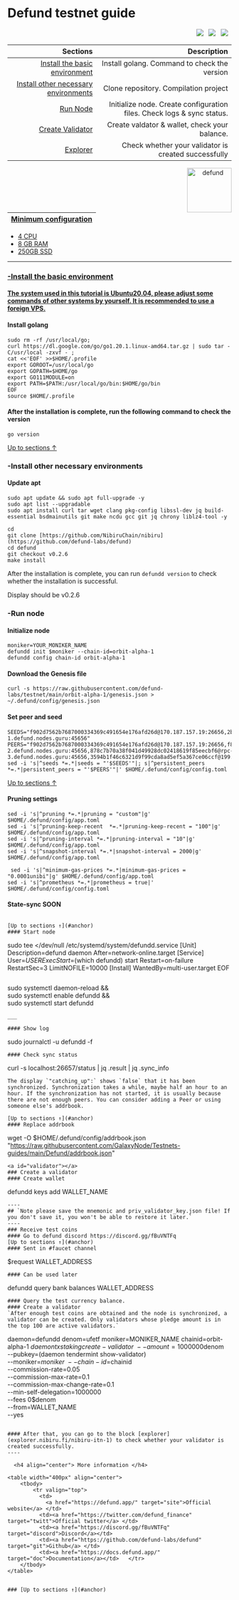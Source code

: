 <a id="anchor"></a>
# Defund testnet guide



<p align="right">
  <a href="https://discord.gg/fBuVNTFq"><img src="https://img.shields.io/badge/Discord-7289DA?style=for-the-badge&logo=discord&logoColor=white" /></a> &nbsp;
  <a href="https://twitter.com/defund_finance"><img src="https://img.shields.io/badge/Twitter-1DA1F2?style=for-the-badge&logo=twitter&logoColor=white" /></a> &nbsp;
  <a href="https://medium.com/defund-finance"><img src="https://img.shields.io/badge/Medium-12100E?style=for-the-badge&logo=medium&logoColor=white" /></a> &nbsp;
</p>

|Sections|Description|
|-----------------------:|------------------------------------------:|
| [Install the basic environment](#go) | Install golang. Command to check the version|
| [Install other necessary environments](#necessary) | Clone repository. Compilation project |
| [Run Node](#run) |  Initialize node. Create configuration files. Check logs & sync status. |
| [Create Validator](#validator) |  Create valdator & wallet, check your balance. |
| <a href="https://explorer.nibiru.fi/nibiru-itn-1" target="_explorer">Explorer</a> |  Check whether your validator is created successfully |


 <p align="center"><a href="https://docs.defund.app/"><img align="right"width="100px"alt="defund" src="https://ibb.co/wJ88mhx"></p</a>

| Minimum configuration                                                                                |
|------------------------------------------------------------------------------------------------------|
- 4 CPU                                                                                                
- 8 GB RAM
- 250GB SSD                                                                                            

--- 
### -Install the basic environment
#### The system used in this tutorial is Ubuntu20.04, please adjust some commands of other systems by yourself. It is recommended to use a foreign VPS.
<a id="go"></a>
#### Install golang
```
sudo rm -rf /usr/local/go;
curl https://dl.google.com/go/go1.20.1.linux-amd64.tar.gz | sudo tar -C/usr/local -zxvf - ;
cat <<'EOF' >>$HOME/.profile
export GOROOT=/usr/local/go
export GOPATH=$HOME/go
export GO111MODULE=on
export PATH=$PATH:/usr/local/go/bin:$HOME/go/bin
EOF
source $HOME/.profile
```
#### After the installation is complete, run the following command to check the version

```
go version
```
<a id="necessary"></a>
[Up to sections ↑](#anchor)
### -Install other necessary environments

#### Update apt
```
sudo apt update && sudo apt full-upgrade -y
sudo apt list --upgradable
sudo apt install curl tar wget clang pkg-config libssl-dev jq build-essential bsdmainutils git make ncdu gcc git jq chrony liblz4-tool -y
```

```
cd
git clone [https://github.com/NibiruChain/nibiru](https://github.com/defund-labs/defund)
cd defund
git checkout v0.2.6
make install
```
After the installation is complete, you can run `defundd version` to check whether the installation is successful.

Display should be v0.2.6
<a id="run"></a>
### -Run node

#### Initialize node

```
moniker=YOUR_MONIKER_NAME
defundd init $moniker --chain-id=orbit-alpha-1
defundd config chain-id orbit-alpha-1
```

#### Download the Genesis file

```
curl -s https://raw.githubusercontent.com/defund-labs/testnet/main/orbit-alpha-1/genesis.json > ~/.defund/config/genesis.json
```

#### Set peer and seed

```
SEEDS="f902d7562b7687000334369c491654e176afd26d@170.187.157.19:26656,2b76e96658f5e5a5130bc96d63f016073579b72d@rpc-1.defund.nodes.guru:45656"
PEERS="f902d7562b7687000334369c491654e176afd26d@170.187.157.19:26656,f8093378e2e5e8fc313f9285e96e70a11e4b58d5@rpc-2.defund.nodes.guru:45656,878c7b70a38f041d49928dc02418619f85eecbf6@rpc-3.defund.nodes.guru:45656,3594b1f46c6321d9f99cda8ad5ef5a367ce06ccf@199.247.16.116:26656"
sed -i 's|^seeds *=.*|seeds = "'$SEEDS'"|; s|^persistent_peers *=.*|persistent_peers = "'$PEERS'"|' $HOME/.defund/config/config.toml
```
[Up to sections ↑](#anchor)

#### Pruning settings
```
sed -i 's|^pruning *=.*|pruning = "custom"|g' $HOME/.defund/config/app.toml
sed -i 's|^pruning-keep-recent  *=.*|pruning-keep-recent = "100"|g' $HOME/.defund/config/app.toml
sed -i 's|^pruning-interval *=.*|pruning-interval = "10"|g' $HOME/.defund/config/app.toml
sed -i 's|^snapshot-interval *=.*|snapshot-interval = 2000|g' $HOME/.defund/config/app.toml
  
 sed -i 's|^minimum-gas-prices *=.*|minimum-gas-prices = "0.0001unibi"|g' $HOME/.defund/config/app.toml
sed -i 's|^prometheus *=.*|prometheus = true|' $HOME/.defund/config/config.toml
```
#### State-sync SOON
```
  
[Up to sections ↑](#anchor)
#### Start node 
```
sudo tee <<EOF >/dev/null /etc/systemd/system/defundd.service
[Unit]
Description=defund daemon
After=network-online.target
[Service]
User=$USER
ExecStart=$(which defundd) start
Restart=on-failure
RestartSec=3
LimitNOFILE=10000
[Install]
WantedBy=multi-user.target
EOF
```
```
sudo systemctl daemon-reload && \
sudo systemctl enable defundd && \
sudo systemctl start defundd
```
___

#### Show log
```
sudo journalctl -u defundd -f
```
#### Check sync status
```
curl -s localhost:26657/status | jq .result | jq .sync_info
```
The display `"catching_up":` shows `false` that it has been synchronized. Synchronization takes a while, maybe half an hour to an hour. If the synchronization has not started, it is usually because there are not enough peers. You can consider adding a Peer or using someone else's addrbook.

[Up to sections ↑](#anchor)
#### Replace addrbook
```
wget -O $HOME/.defund/config/addrbook.json "https://raw.githubusercontent.com/GalaxyNode/Testnets-guides/main/Defund/addrbook.json"
```
<a id="validator"></a>
### Create a validator
#### Create wallet
```
defundd keys add WALLET_NAME
```
----
## `Note please save the mnemonic and priv_validator_key.json file! If you don't save it, you won't be able to restore it later.`
----
### Receive test coins
#### Go to defund discord https://discord.gg/fBuVNTFq
[Up to sections ↑](#anchor)
#### Sent in #faucet channel
```
$request WALLET_ADDRESS
```
#### Can be used later
```
defundd query bank balances WALLET_ADDRESS
```
#### Query the test currency balance.
#### Create a validator
`After enough test coins are obtained and the node is synchronized, a validator can be created. Only validators whose pledge amount is in the top 100 are active validators.`
```
daemon=defundd
denom=ufetf
moniker=MONIKER_NAME
chainid=orbit-alpha-1
$daemon tx staking create-validator \
    --amount=1000000$denom \
    --pubkey=$($daemon tendermint show-validator) \
    --moniker=$moniker \
    --chain-id=$chainid \
    --commission-rate=0.05 \
    --commission-max-rate=0.1 \
    --commission-max-change-rate=0.1 \
    --min-self-delegation=1000000 \
    --fees 0$denom \
    --from=WALLET_NAME\
    --yes
```

#### After that, you can go to the block [explorer](explorer.nibiru.fi/nibiru-itn-1) to check whether your validator is created successfully.
----

  <h4 align="center"> More information </h4>
  
<table width="400px" align="center">
    <tbody>
        <tr valign="top">
          <td>
            <a href="https://defund.app/" target="site">Official website</a> </td>
          <td><a href="https://twitter.com/defund_finance" target="twitt">Official twitter</a> </td> 
          <td><a href="https://discord.gg/fBuVNTFq" target="discord">Discord</a></td> 
          <td><a href="https://github.com/defund-labs/defund" target="git">Github</a> </td>
          <td><a href="https://docs.defund.app/" target="doc">Documentation</a></td>   </tr>
    </tbody>
</table> 


### [Up to sections ↑](#anchor)

